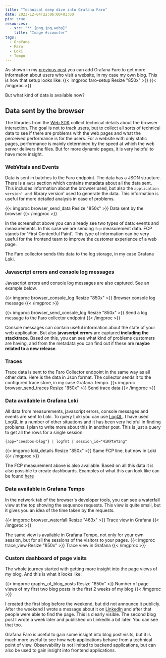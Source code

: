 ```yaml
---
title: "Technical deep dive into Grafana Faro"
date: 2023-12-04T22:06:00+01:00
pin: true
resources:
  - src: "**.{png,jpg,webp}"
    title: "Image #:counter"
tags:
  - Grafana
  - Faro
  - Loki
  - Tempo
---
```

As shown in my [previous post](../20231124-blog-observability-with-grafana-faro) you can add Grafana Faro to get more information about users who visit a website, in my case my own blog.
This is how that setup looks like:
{{< imgproc faro-setup Resize "850x" >}}
{{< /imgproc >}}

But what kind of data is available now?

## Data sent by the browser
The libraries from the [Web SDK](https://github.com/grafana/faro-web-sdk) collect technical details about the browser interaction. The goal is not to track users,
but to collect all sorts of technical data to see if there are problems with the web pages and what the perceived performance is for the users.
For a website with only static pages, performance is mainly determined by the speed at which the web server delivers the files.
But for more dynamic pages, it is very helpful to have more insight.

### WebVitals and Events
Data is sent in batches to the Faro endpoint. The data has a JSON structure.
There is a `meta` section which contains metadata about all the data sent. This includes information about the browser used, but also the `application version' and `library version' used to generate the data.
This information is useful for more detailed analysis in case of problems.

{{< imgproc browser_send_data Resize "850x" >}}
Data sent by the browser
{{< /imgproc >}}

In the screenshot above you can already see two types of data: events and measurements.
In this case we are sending `fcp` measurement data. FCP stands for 'First Contentful Paint'. This type of information can be very useful for the frontend team to improve the customer experience of a web page.

The Faro collector sends this data to the log storage, in my case Grafana Loki.

### Javascript errors and console log messages
Javascript errors and console log messages are also captured.
See an example below.

{{< imgproc browser_console_log Resize "850x" >}}
Browser console log message
{{< /imgproc >}}

{{< imgproc browser_send_console_log Resize "850x" >}}
Send a log message to the Faro collector endpoint
{{< /imgproc >}}

Console messages can contain useful information about the state of your web application.
But also **javascript errors** are captured **including the stacktrace**. Based on this, you can see what kind of problems customers are having, and from the metadata you can find out if these are **maybe related to a new release**.

### Traces
Trace data is sent to the Faro Collector endpoint in the same way as all other data.
Here is the data in Json format. The collector sends it to the configured trace store, in my case Grafana Tempo.
{{< imgproc browser_send_traces Resize "850x" >}}
Send trace data
{{< /imgproc >}}

### Data available in Grafana Loki

All data from measurements, javascript errors, console messages and events are sent to Loki.
To query Loki you can use [LogQL](https://grafana.com/docs/loki/latest/query/log_queries/). I have used LogQL in a number of other situations and it has been very helpful in finding problems. I plan to write more about this in another post.
This is just a query to get all the rows for a single session:

```
{app="ceesbos-blog"} | logfmt | session_id="4iKPteYzng" 
```

{{< imgproc loki_details Resize "850x" >}}
Same FCP line, but now in Loki
{{< /imgproc >}}

The FCP measurement above is also available.
Based on all this data it is also possible to create dashboards. Examples of what this can look like can be found [here](https://grafana.com/docs/grafana-cloud/monitor-applications/frontend-observability/navigate-frontend-observability/)

### Data available in Grafana Tempo

In the network tab of the browser's developer tools, you can see a waterfall view at the top showing the sequence requests.
This view is quite small, but it gives you an idea of the time taken by the requests.

{{< imgproc browser_waterfall Resize "463x" >}}
Trace view in Grafana
{{< /imgproc >}}

The same view is available in Grafana Tempo, not only for your own session, but for all the sessions of the visitors to your pages.
{{< imgproc trace_view Resize "850x" >}}
Trace view in Grafana
{{< /imgproc >}}

### Custom dashboard of page visits

The whole journey started with getting more insight into the page views of my blog.
And this is what it looks like:

{{< imgproc graphs_of_blog_posts Resize "850x" >}}
Number of page views of my first two blog posts in the first 2 weeks of my blog
{{< /imgproc >}}

I created the first blog before the weekend, but did not announce it publicly. After the weekend I wrote a message about it on [LinkedIn](https://www.linkedin.com/posts/activity-7132247160389013504-Cdri/) and after that people were able to find the page. This is clearly visible.
The second blog post I wrote a week later and published on LinkedIn a bit later. You can see that too.

Grafana Faro is useful to gain some insight into blog post visits, but it is much more useful to see how web applications behave from a technical point of view. Observability is not limited to backend applications, but can also be used to gain insight into frontend applications.